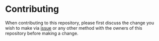 # Contributing

When contributing to this repository, please first discuss the change you wish to make via [issue](/issues) or any other method with the owners of this repository before making a change.
